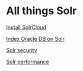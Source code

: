 # All things Solr

 [Install SolrCloud](install-solr-cloud.md)
 
 [Index Oracle DB on Solr](index-oracle-db/README.md)
 
 [Solr security](security.md)
 
 [Solr performance](solr-performance.md)
